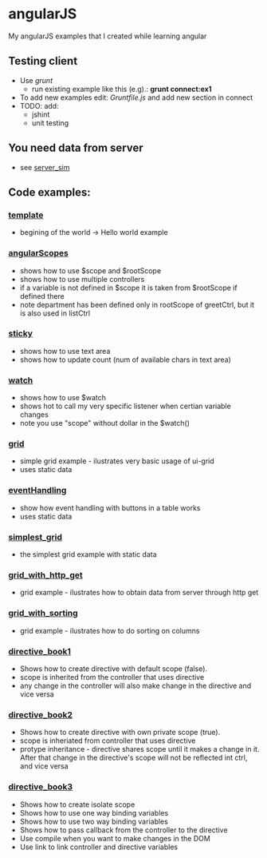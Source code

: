 # angularJS
My angularJS examples that I created while learning angular

## Testing client
  - Use *grunt* 
    - run existing example like this (e.g).:  __grunt connect:ex1__
  - To add new examples edit: _Gruntfile.js_ and add new section in connect
  - TODO: add:
    - jshint
    - unit testing

## You need data from server
  - see [server_sim](https://github.com/bozanarh/angularJS/tree/master/server_sim)

## Code examples:

### [template](https://github.com/bozanarh/angularJS/tree/master/template)
- begining of the world -> Hello world example

### [angularScopes](https://github.com/bozanarh/angularJS/tree/master/angularScopes)
- shows how to use $scope and $rootScope
- shows how to use multiple controllers
- if a variable is not defined in $scope it is taken from $rootScope if defined there
- note department has been defined only in rootScope of greetCtrl, but it is also used in listCtrl

### [sticky](https://github.com/bozanarh/angularJS/tree/master/sticky)
- shows how to use text area
- shows how to update count (num of available chars in text area)

### [watch](https://github.com/bozanarh/angularJS/tree/master/watch)
- shows how to use $watch
- shows hot to call my very specific listener when certian variable changes
- note you use "scope" without dollar in the $watch()

### [grid](https://github.com/bozanarh/angularJS/tree/master/grid)
- simple grid example - ilustrates very basic usage of ui-grid
- uses static data

### [eventHandling](https://github.com/bozanarh/angularJS/tree/master/eventHandling)
- show how event handling with buttons in a table works
- uses static data

### [simplest_grid](https://github.com/bozanarh/angularJS/tree/master/simplest_grid)
- the simplest grid example with static data

### [grid_with_http_get](https://github.com/bozanarh/angularJS/tree/master/grid_with_http_get)
- grid example - ilustrates how to obtain data from server through http get

### [grid_with_sorting](https://github.com/bozanarh/angularJS/tree/master/grid_with_sorting)
- grid example - ilustrates how to do sorting on columns

### [directive_book1](https://github.com/bozanarh/angularJS/tree/master/directive_book1)
- Shows how to create directive with default scope (false).
- scope is inherited from the controller that uses directive
- any change in the controller will also make change in the directive and vice versa

### [directive_book2](https://github.com/bozanarh/angularJS/tree/master/directive_book2)
- Shows how to create directive with own private scope (true).
- scope is inheriated from controller that uses directive
- protype inheritance - directive shares scope until it makes a change in it.
After that change in the directive's scope will not be reflected int ctrl,
and vice versa

### [directive_book3](https://github.com/bozanarh/angularJS/tree/master/directive_book3)
- Shows how to create isolate scope
- Shows how to use one way binding variables
- Shows how to use two way binding variables
- Shows how to pass callback from the controller to the directive
- Use compile when you want to make changes in the DOM
- Use link to link controller and directive variables




